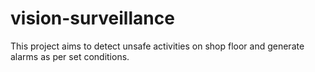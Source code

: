 # vision-surveillance
This project aims to detect unsafe activities on shop floor and generate alarms as per set conditions. 
